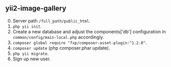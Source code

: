 ## yii2-image-gallery

0. Server path `/full_path/public_html`.
1. `php yii init`.
2. Create a new database and adjust the components['db'] configuration in `common/config/main-local.php` accordingly.
3. `composer global require "fxp/composer-asset-plugin:^1.2.0"`.
4. `composer update` (php composer.phar update).
5. `php yii migrate`.
6. Sign up new user.